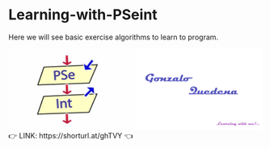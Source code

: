# Learning-with-PSeint
Here we will see basic exercise algorithms to learn to program.

<a href="https://pseint.sourceforge.net/index.php?page=descargas.php&os=w32" target="_blank">
  <img src="https://raw.githubusercontent.com/GonzaloQuedena/GonzaloQuedena/main/src/pseint-banner.png">
</a>
👉 LINK: https://shorturl.at/ghTVY 👈
